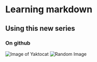 # Learning markdown
## Using this new series
### On github

![Image of Yaktocat](https://octodex.github.com/images/yaktocat.png)
![Random Image](https://picsum.photos/seed/picsum/200/300)

